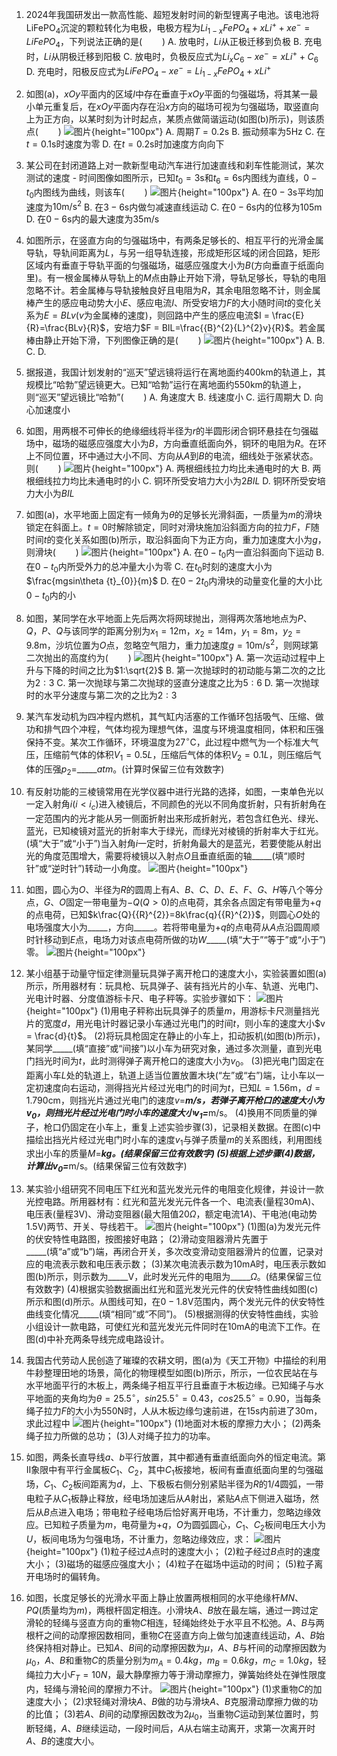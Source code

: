 1. 2024年我国研发出一款高性能、超短发射时间的新型锂离子电池。该电池将${\text{LiFePO}}_{4}$沉淀的颗粒转化为电极，电极方程为$L{i}_{1 - x}FeP{O}_{4}+xL{i}^{+}+x{e}^{-}=LiFeP{O}_{4}$，下列说法正确的是($\qquad$)
A. 放电时，$Li$从正极迁移到负极
B. 充电时，$Li$从阴极迁移到阳极
C. 放电时，负极反应式为$L{i}_{x}{C}_{6}-x{e}^{-}=xL{i}^{+}+{C}_{6}$
D. 充电时，阳极反应式为$LiFeP{O}_{4}-x{e}^{-}=L{i}_{1 - x}FeP{O}_{4}+xL{i}^{+}$

2. 如图(a)，$xOy$平面内的区域$I$中存在垂直于$xOy$平面的匀强磁场，将其某一最小单元重复后，在$xOy$平面内存在沿$x$方向的磁场可视为匀强磁场，取竖直向上为正方向，以某时刻为计时起点，某质点做简谐运动(如图(b)所示)，则该质点($\qquad$)
![图片](../Teyian_p_附件/附件/2024年高考福建卷物理真题/img_2_1_23129336.png){height="100px"}
A. 周期$T = 0.2\text{s}$
B. 振动频率为$5\text{Hz}$
C. 在$t = 0.1\text{s}$时速度为零
D. 在$t = 0.2\text{s}$时加速度方向向下

3. 某公司在封闭道路上对一款新型电动汽车进行加速直线和刹车性能测试，某次测试的速度 - 时间图像如图所示，已知${t}_{0}=3\text{s}$和${t}_{6}=6\text{s}$内图线为直线，$0 - {t}_{0}$内图线为曲线，则该车($\qquad$)
![图片](../Teyian_p_附件/附件/2024年高考福建卷物理真题/img_3_1_23129337.png){height="100px"}
A. 在$0 - 3\text{s}$平均加速度为$10\text{m}/{\text{s}}^{2}$
B. 在$3 - 6\text{s}$内做匀减速直线运动
C. 在$0 - 6\text{s}$内的位移为$105\text{m}$
D. 在$0 - 6\text{s}$内的最大速度为$35\text{m}/\text{s}$

4. 如图所示，在竖直方向的匀强磁场中，有两条足够长的、相互平行的光滑金属导轨，导轨间距离为$L$，与另一组导轨连接，形成矩形区域的闭合回路，矩形区域内有垂直于导轨平面的匀强磁场，磁感应强度大小为$B$(方向垂直于纸面向里)。有一根金属棒从导轨上的$M$点由静止开始下滑，导轨足够长，导轨的电阻忽略不计。若金属棒与导轨接触良好且电阻为$R$，其余电阻忽略不计，则金属棒产生的感应电动势大小$E$、感应电流$I$、所受安培力$F$的大小随时间$t$的变化关系为$E = BLv$($v$为金属棒的速度)，则回路中产生的感应电流$I = \frac{E}{R}=\frac{BLv}{R}$，安培力$F = BIL=\frac{{B}^{2}{L}^{2}v}{R}$。若金属棒由静止开始下滑，下列图像正确的是($\qquad$)
![图片](../Teyian_p_附件/附件/2024年高考福建卷物理真题/img_4_1_24710535.png){height="100px"}
A.
B.
C.
D.

5. 据报道，我国计划发射的“巡天”望远镜将运行在离地面约$400\text{km}$的轨道上，其规模比“哈勃”望远镜更大。已知“哈勃”运行在离地面约$550\text{km}$的轨道上，则“巡天”望远镜比“哈勃”($\qquad$)
A. 角速度大
B. 线速度小
C. 运行周期大
D. 向心加速度小

6. 如图，用两根不可伸长的绝缘细线将半径为$r$的半圆形闭合铜环悬挂在匀强磁场中，磁场的磁感应强度大小为$B$，方向垂直纸面向外，铜环的电阻为$R$。在环上不同位置，环中通过大小不同、方向从$A$到$B$的电流，细线处于张紧状态。则($\qquad$)
![图片](../Teyian_p_附件/附件/2024年高考福建卷物理真题/img_6_1_23129340.png){height="100px"}
A. 两根细线拉力均比未通电时的大
B. 两根细线拉力均比未通电时的小
C. 铜环所受安培力大小为$2BIL$
D. 铜环所受安培力大小为$BIL$

7. 如图(a)，水平地面上固定有一倾角为$\theta$的足够长光滑斜面，一质量为$m$的滑块锁定在斜面上。$t = 0$时解除锁定，同时对滑块施加沿斜面方向的拉力$F$，$F$随时间$t$的变化关系如图(b)所示，取沿斜面向下为正方向，重力加速度大小为$g$，则滑块($\qquad$)
![图片](../Teyian_p_附件/附件/2024年高考福建卷物理真题/img_7_1_23129341.png){height="100px"}
A. 在$0 - {t}_{0}$内一直沿斜面向下运动
B. 在$0 - {t}_{0}$内所受外力的总冲量大小为零
C. 在${t}_{0}$时刻的速度大小为$\frac{mgsin\theta {t}_{0}}{m}$
D. 在$0 - 2{t}_{0}$内滑块的动量变化量的大小比$0 - {t}_{0}$内的小

8. 如图，某同学在水平地面上先后两次将网球抛出，测得两次落地地点为$P$、$Q$，$P$、$Q$与该同学的距离分别为${x}_{1}=12\text{m}$，${x}_{2}=14\text{m}$，${y}_{1}=8\text{m}$，${y}_{2}=9.8\text{m}$，沙坑位置为$O$点，忽略空气阻力，重力加速度$g = 10\text{m}/{\text{s}}^{2}$，则网球第二次抛出的高度约为($\qquad$)
![图片](../Teyian_p_附件/附件/2024年高考福建卷物理真题/img_8_1_23129342.png){height="100px"}
A. 第一次运动过程中上升与下降的时间之比为$1:\sqrt{2}$
B. 第一次抛球时的初动能与第二次的之比为$2:3$
C. 第一次抛球与第二次抛球的竖直分速度之比为$5:6$
D. 第一次抛球时的水平分速度与第二次的之比为$2:3$

9. 某汽车发动机为四冲程内燃机，其气缸内活塞的工作循环包括吸气、压缩、做功和排气四个冲程，气体均视为理想气体，温度与环境温度相同，体积和压强保持不变。某次工作循环，环境温度为$27^{\circ}\text{C}$，此过程中燃气为一个标准大气压，压缩前气体的体积${V}_{1}=0.5L$，压缩后气体的体积${V}_{2}=0.1L$，则压缩后气体的压强$p_{2}=$_____$atm$。(计算时保留三位有效数字)

10. 有反射功能的三棱镜常用在光学仪器中进行光路的选择，如图，一束单色光以一定入射角$i$($i\lt {i}_{c}$)进入棱镜后，不同颜色的光以不同角度折射，只有折射角在一定范围内的光才能从另一侧面折射出来形成折射光，若包含红色光、绿光、蓝光，已知棱镜对蓝光的折射率大于绿光，而绿光对棱镜的折射率大于红光。(填“大于”或“小于”)当入射角$i$一定时，折射角最大的是蓝光，若要使能从射出光的角度范围增大，需要将棱镜以入射点$O$且垂直纸面的轴_____(填“顺时针”或“逆时针”)转动一小角度。
![图片](../Teyian_p_附件/附件/2024年高考福建卷物理真题/img_10_1_23129344.png){height="100px"}

11. 如图，圆心为$O$、半径为$R$的圆周上有$A$、$B$、$C$、$D$、$E$、$F$、$G$、$H$等八个等分点，$G$、$O$固定一带电量为$-Q$($Q\gt 0$)的点电荷，其余各点固定有带电量为$+q$的点电荷，已知$k\frac{Q}{{R}^{2}}=8k\frac{q}{{R}^{2}}$，则圆心$O$处的电场强度大小为_____，方向_____。若将带电量为$+q$的点电荷从$A$点沿圆周顺时针移动到$E$点，电场力对该点电荷所做的功$W$_____(填“大于”“等于”或“小于”)零。
![图片](../Teyian_p_附件/附件/2024年高考福建卷物理真题/img_11_1_23129345.png){height="100px"}

12. 某小组基于动量守恒定律测量玩具弹子离开枪口的速度大小，实验装置如图(a)所示，所用器材有：玩具枪、玩具弹子、装有挡光片的小车、轨道、光电门、光电计时器、分度值游标卡尺、电子秤等。实验步骤如下：
![图片](../Teyian_p_附件/附件/2024年高考福建卷物理真题/img_12_1_24710536.png){height="100px"}
(1)用电子秤称出玩具弹子的质量$m$，用游标卡尺测量挡光片的宽度$d$，用光电计时器记录小车通过光电门的时间$t$，则小车的速度大小$v = \frac{d}{t}$。
(2)将玩具枪固定在静止的小车上，扣动扳机(如图(b)所示)，某同学_____(填“直接”或“间接”)以小车为研究对象，通过多次测量，直到光电门挡光时间为$t$，此时测得弹子离开枪口的速度大小为$v_{0}$。
(3)把光电门固定在距离小车$L$处的轨道上，轨道上适当位置放置木块(“左”或“右”)端，让小车以一定初速度向右运动，测得挡光片经过光电门的时间为$t$，已知$L = 1.56\text{m}$，$d = 1.790\text{cm}$，则挡光片通过光电门的速度$v =$_____$\text{m}/\text{s}$，若弹子离开枪口的速度大小为$v_{0}$，则挡光片经过光电门时小车的速度大小$v_{1} =$_____$\text{m}/\text{s}$。
(4)换用不同质量的弹子，枪口仍固定在小车上，重复上述实验步骤(3)，记录相关数据。在图(c)中描绘出挡光片经过光电门时小车的速度$v_{1}$与弹子质量$m$的关系图线，利用图线求出小车的质量$M =$_____$kg$。(结果保留三位有效数字)
(5)根据上述步骤(4)数据，计算出${v}_{0}=$_____$\text{m}/\text{s}$。(结果保留三位有效数字)

13. 某实验小组研究不同电压下红光和蓝光发光元件的电阻变化规律，并设计一款光控电路。所用器材有：红光和蓝光发光元件各一个、电流表(量程$30\text{mA}$)、电压表(量程$3\text{V}$)、滑动变阻器(最大阻值$20\Omega$，额定电流$1A$)、干电池(电动势$1.5\text{V}$)两节、开关、导线若干。
![图片](../Teyian_p_附件/附件/2024年高考福建卷物理真题/img_13_1_24710537.png){height="100px"}
(1)图(a)为发光元件的伏安特性电路图，按图接好电路；
(2)滑动变阻器滑片先置于_____(填“a”或“b”)端，再闭合开关，多次改变滑动变阻器滑片的位置，记录对应的电流表示数和电压表示数；
(3)某次电流表示数为$10\text{mA}$时，电压表示数如图(b)所示，则示数为_____$\text{V}$，此时发光元件的电阻为_____$\Omega$。(结果保留三位有效数字)
(4)根据实验数据画出红光和蓝光发光元件的伏安特性曲线如图(c)所示和图(d)所示。从图线可知，在$0 - 1.8\text{V}$范围内，两个发光元件的伏安特性曲线变化情况_____(填“相同”或“不同”)。
(5)根据测得的伏安特性曲线，实验小组设计一款电路，可使红光和蓝光发光元件同时在$10\text{mA}$的电流下工作。在图(d)中补充两条导线完成电路设计。

14. 我国古代劳动人民创造了璀璨的农耕文明，图(a)为《天工开物》中描绘的利用牛耖整理田地的场景，简化的物理模型如图(b)所示，所示，一位农民站在与水平地面平行的木板上，两条绳子相互平行且垂直于木板边缘。已知绳子与水平地面的夹角均为$\theta = 25.5^{\circ}$，$sin25.5^{\circ}=0.43$，$cos25.5^{\circ}=0.90$，当每条绳子拉力$F$的大小为$550\text{N}$时，人从木板边缘匀速前进，在$15\text{s}$内前进了$30\text{m}$，求此过程中
![图片](../Teyian_p_附件/附件/2024年高考福建卷物理真题/img_14_1_23129346.png){height="100px"}
(1)地面对木板的摩擦力大小；
(2)两条绳子拉力所做的总功；
(3)人对绳子拉力的功率。

15. 如图，两条长直导线$a$、$b$平行放置，其中都通有垂直纸面向外的恒定电流。第Ⅱ象限中有平行金属板$C_{1}$、$C_{2}$，其中$C_{1}$板接地，板间有垂直纸面向里的匀强磁场，$C_{1}$、$C_{2}$板间距离为$d$，上、下极板右侧分别紧贴半径为$R$的$1/4$圆弧，一带电粒子从$C_{1}$板静止释放，经电场加速后从$A$射出，紧贴$A$点下侧进入磁场，然后从$B$点进入电场；带电粒子经电场后恰好离开电场，不计重力，忽略边缘效应。已知粒子质量为$m$，电荷量为$+q$，$O$为圆弧圆心，$C_{1}$、$C_{2}$板间电压大小为$U$，板间电场为匀强电场，不计重力，忽略边缘效应，求：
![图片](../Teyian_p_附件/附件/2024年高考福建卷物理真题/img_15_1_24710538.png){height="100px"}
(1)粒子经过$A$点时的速度大小；
(2)粒子经过$B$点时的速度大小；
(3)磁场的磁感应强度大小；
(4)粒子在磁场中运动的时间；
(5)粒子离开电场时的偏转角。

16. 如图，长度足够长的光滑水平面上静止放置两根相同的水平绝缘杆$MN$、$PQ$(质量均为$m$)，两根杆固定相连。小滑块$A$、$B$放在最左端，通过一跨过定滑轮的轻绳与竖直方向的重物$C$相连，轻绳始终处于水平且不松弛。$A$、$B$与两根杆之间的动摩擦因数相同，重物$C$在竖直方向上做匀加速直线运动，$A$、$B$始终保持相对静止。已知$A$、$B$间的动摩擦因数为$\mu$，$A$、$B$与杆间的动摩擦因数为$\mu _{0}$，$A$、$B$和重物$C$的质量分别为$m_{A}=0.4kg$，$m_{B}=0.6kg$，$m_{C}=1.0kg$，轻绳拉力大小$F_{T}=10N$，最大静摩擦力等于滑动摩擦力，弹簧始终处在弹性限度内，轻绳与滑轮间的摩擦力不计。
![图片](../Teyian_p_附件/附件/2024年高考福建卷物理真题/img_16_1_24710539.png){height="100px"}
(1)求重物$C$的加速度大小；
(2)求轻绳对滑块$A$、$B$做的功与滑块$A$、$B$克服滑动摩擦力做的功的比值；
(3)若$A$、$B$间的动摩擦因数改为$2\mu _{0}$，当重物$C$运动到某位置时，剪断轻绳，$A$、$B$继续运动，一段时间后，$A$从右端主动离开，求第一次离开时$A$、$B$的速度大小。
